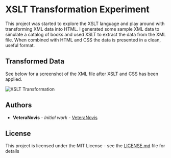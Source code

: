 # XSLT Transformation Experiment
This project was started to explore the XSLT language and play around with transforming XML data into HTML.  I generated some sample XML data to simulate a catalog of books and used XSLT to extract the data from the XML file.  When combined with HTML and CSS the data is presented in a clean, useful format.

## Transformed Data

See below for a screenshot of the XML file after XSLT and CSS has been applied.

![XSLT Transformation](./images/output.png)


## Authors

* **VeteraNovis** - *Initial work* - [VeteraNovis](https://github.com/VeteraNovis)


## License

This project is licensed under the MIT License - see the [LICENSE.md](LICENSE.md) file for details

